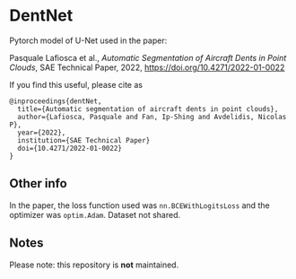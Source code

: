 # DentNet
Pytorch model of U-Net used in the paper:

Pasquale Lafiosca et al., *Automatic Segmentation of Aircraft Dents in Point Clouds*, SAE Technical Paper, 2022, https://doi.org/10.4271/2022-01-0022

If you find this useful, please cite as
```
@inproceedings{dentNet,
  title={Automatic segmentation of aircraft dents in point clouds},
  author={Lafiosca, Pasquale and Fan, Ip-Shing and Avdelidis, Nicolas P},
  year={2022},
  institution={SAE Technical Paper}
  doi={10.4271/2022-01-0022}
}
```

## Other info
In the paper, the loss function used was `nn.BCEWithLogitsLoss` and the optimizer was `optim.Adam`.
Dataset not shared.

## Notes
Please note: this repository is __not__ maintained.
